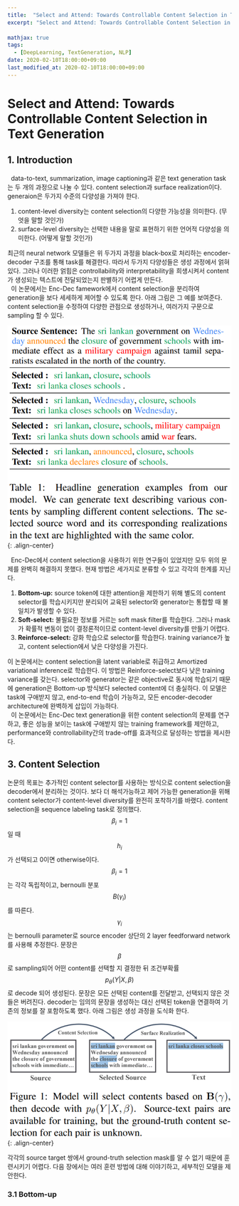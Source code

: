 ```yaml
---
title:  "Select and Attend: Towards Controllable Content Selection in Text Generation 논문 리뷰"
excerpt: "Select and Attend: Towards Controllable Content Selection in Text Generation 논문 리뷰"

mathjax: true
tags:
  - [DeepLearning, TextGeneration, NLP]
date: 2020-02-10T18:00:00+09:00
last_modified_at: 2020-02-10T18:00:00+09:00
---
```


# Select and Attend: Towards Controllable Content Selection in Text Generation

## 1. Introduction
&nbsp;&nbsp;data-to-text, summarization, image captioning과 같은 text generation task는 두 개의 과정으로 나눌 수 있다. 
content selection과 surface realization이다. 
generaion은 두가지 수준의 다양성을 가져야 한다. 

1) content-level diversity는 content selection의 다양한 가능성을 의미한다. (무엇을 말할 것인가) 
2) surface-level diversity는 선택한 내용을 말로 표현하기 위한 언어적 다양성을 의미한다. (어떻게 말할 것인가) 

최근의 neural network 모델들은 위 두가지 과정을 black-box로 처리하는 encoder-decoder 구조를 통해 task를 해결한다. 
따라서 두가지 다양성들은 생성 과정에서 얽혀있다. 
그러나 이러한 얽힘은 controllability와 interpretability을 희생시켜서 content가 생성되는 텍스트에 전달되었는지 판별하기 어렵게 만든다.    
&nbsp;&nbsp;이 논문에서는 Enc-Dec famework에서 content selection을 분리하여 generation을 보다 세세하게 제어할 수 있도록 한다. 
아래 그림은 그 예를 보여준다. content selection을 수정하여 다양한 관점으로 생성하거나, 여러가지 구문으로 sampling 할 수 있다. 

![그림1](/assets/images/VRS_figure1.png "그림1"){: .align-center} 

&nbsp;&nbsp;Enc-Dec에서 content selection을 사용하기 위한 연구들이 있었지만 모두 위의 문제를 완벽히 해결하지 못했다. 
현재 방법은 세가지로 분류할 수 있고 각각의 한계를 지닌다. 

1) **Bottom-up:** source token에 대한 attention을 제한하기 위해 별도의 content selector를 학습시키지만 분리되어 교육된 selector와 generator는 통합할 때 불일치가 발생할 수 있다. 
2) **Soft-select:** 불필요한 정보를 거르는 soft mask filter를 학습한다. 그러나 mask가 확률적 변동이 없이 결정론적이므로 content-level diversity를 만들기 어렵다. 
3) **Reinforce-select:** 강화 학습으로 selector를 학습한다. training variance가 높고, content selection에서 낮은 다양성을 가진다. 

이 논문에서는 content selection을 latent variable로 취급하고 Amortized variational inference로 학습한다. 
이 방법은 Reinforce-select보다 낮은 training variance를 갖는다. 
selector와 generator는 같은 objective로 동시에 학습되기 때문에 generation은 Bottom-up 방식보다 selected content에 더 충실하다. 
이 모델은 task에 구애받지 않고, end-to-end 학습이 가능하고, 모든 encoder-decoder architecture에 완벽하게 삽입이 가능하다.  
&nbsp;&nbsp;이 논문에서는 Enc-Dec text generation을 위한 content selection의 문제를 연구하고, 좋은 성능을 보이는 task에 구애받지 않는 training framework를 제안하고, performance와 controllability간의 trade-off를 효과적으로 달성하는 방법을 제시한다.    

## 3. Content Selection
논문의 목표는 추가적인 content selector를 사용하는 방식으로 content selection을 decoder에서 분리하는 것이다. 
보다 더 해석가능하고 제어 가능한 generation을 위해 content selector가 content-level diversity를 완전히 포착하기를 바랬다. 
content selection을 sequence labeling task로 정의했다. 
$$\beta_i=1$$일 때 $$h_i$$가 선택되고 0이면 otherwise이다. 
$$\beta_i=1$$는 각각 독립적이고, bernoulli 분포$$B(\gamma_i)$$를 따른다. 
$$\gamma_i$$는 bernoulli parameter로 source encoder 상단의 2 layer feedforward network를 사용해 추정한다. 
문장은 $$\beta$$로 sampling되어 어떤 content를 선택할 지 결정한 뒤 조건부확률 $$p_\theta(Y|X,\beta)$$로 decode 되어 생성된다. 
문장은 모든 선택된 content를 전달받고, 선택되지 않은 것들은 버려진다. decoder는 임의의 문장을 생성하는 대신 선택된 token을 연결하여 기존의 정보를 잘 포함하도록 했다. 
아래 그림은 생성 과정을 도식화 한다. 

![그림2](/assets/images/VRS_figure2.png "그림2"){: .align-center} 

각각의 source target 쌍에서 ground-truth selection mask를 알 수 없기 때문에 훈련시키기 어렵다. 
다음 장에서는 여러 훈련 방법에 대해 이야기하고, 세부적인 모델을 제안한다.    

### 3.1 Bottom-up

